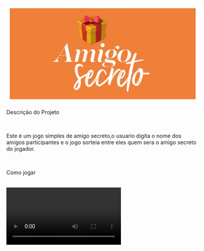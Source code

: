 <img src = "https://github.com/edjonesgley/amigo_secreto/blob/main/challenge-amigo-secreto_pt-main/assets/amigo.png" alt = "Foto com o nome do projeto">
<p>Descrição do Projeto</p>
<br>
<p>Este é um jogo simples de amigo secreto,o usuario digita o nome dos amigos participantes e o jogo sorteia entre eles quem sera o amigo secreto do jogador.</p>
<br>
<p>Como jogar</p>
<br>

<video controls>
  <source src="challenge-amigo-secreto_pt-main/assets/Como_jogar.mp4" type="video/mp4">
  <source src="meu-video.ogg" type="video/ogg">
  Seu navegador não suporta a tag de vídeo.
</video>
